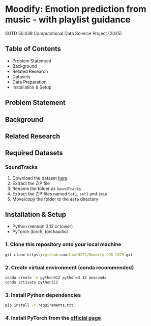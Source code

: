 # Moodify: Emotion prediction from music - with playlist guidance
SUTD 50.038 Computational Data Science Project (2025)

## Table of Contents
- Problem Statement
- Background
- Related Research
- Datasets
- Data Preparation
- Installation & Setup

## Problem Statement

## Background

## Related Research

## Required Datasets

### SoundTracks
1. Download the dataset [here](https://osf.io/p6vkg/)
2. Extract the ZIP file
3. Rename the folder as `SoundTracks`
4. Extract the ZIP files named `Set1`, `set2` and `1min`
5. Move/copy the folder to the `data` directory

## Installation & Setup
- Python (version 3.12 or lower)
- PyTorch (torch, torchaudio)

### 1. Clone this repository onto your local machine
```cmd
git clone https://github.com/LimJH272/Moodify-CDS-2025.git
```

### 2. Create virtual environment (conda recommended)
```cmd
conda create -n python312 python=3.12 anaconda
conda activate python312
```

### 3. Install Python dependencies
```cmd
pip install -r requirements.txt
```

### 4. Install PyTorch from the [official page](https://pytorch.org/get-started/locally/)
